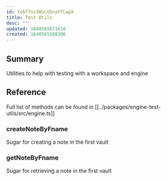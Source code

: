 ```yaml
---
id: Yubf7sv3WuLU5nsFFLwpX
title: Test Utils
desc: ""
updated: 1640565671610
created: 1640565508306
---
```


## Summary

Utilities to help with testing with a workspace and engine

## Reference

Full list of methods can be found in [[../packages/engine-test-utils/src/engine.ts]]

### createNoteByFname

Sugar for creating a note in the first vault

### getNoteByFname

Sugar for retrieving a note in the first vault
